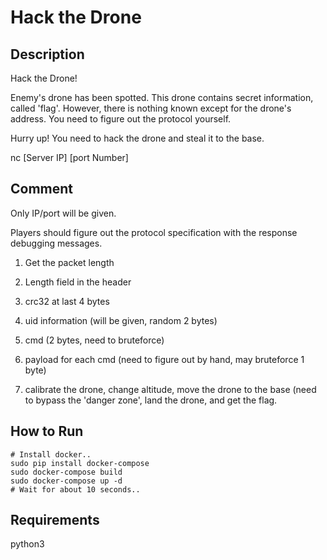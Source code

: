 # Hack the Drone

## Description
Hack the Drone!

Enemy's drone has been spotted. This drone contains secret information, called
'flag'. However, there is nothing known except for the drone's address. You need
to figure out the protocol yourself.

Hurry up! You need to hack the drone and steal it to the base.

nc [Server IP] [port Number]


## Comment
Only IP/port will be given.

Players should figure out the protocol specification with the response debugging
messages.

1) Get the packet length

2) Length field in the header

3) crc32 at last 4 bytes

4) uid information (will be given, random 2 bytes)

5) cmd (2 bytes, need to bruteforce)

6) payload for each cmd (need to figure out by hand, may bruteforce 1 byte)

7) calibrate the drone, change altitude, move the drone to the base (need to
bypass the 'danger zone', land the drone, and get the flag.


## How to Run
```/bin/sh
# Install docker..
sudo pip install docker-compose
sudo docker-compose build
sudo docker-compose up -d
# Wait for about 10 seconds..
```


## Requirements
python3

